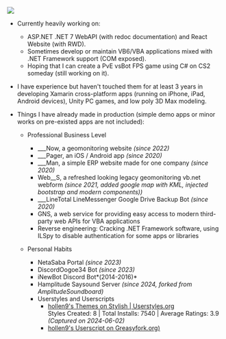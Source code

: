 ![](https://streak-stats.demolab.com/?user=hollen9)

- Currently heavily working on:
  - ASP.NET .NET 7 WebAPI (with redoc documentation) and React Website (with RWD).
  - Sometimes develop or maintain VB6/VBA applications mixed with .NET Framework support (COM exposed).
  - Hoping that I can create a PvE vsBot FPS game using C# on CS2 someday (still working on it).
    
  
- I have experience but haven't touched them for at least 3 years in developing Xamarin cross-platform apps (running on iPhone, iPad, Android devices), Unity PC games, and low poly 3D Max modeling.
  
- Things I have already made in production (simple demo apps or minor works on pre-existed apps are not included):
  - Professional Business Level
    - ___Now, a geomonitoring website *(since 2022)*
    - ___Pager, an iOS / Android app *(since 2020)*
    - ___Man, a simple ERP website made for one company *(since 2020)*
    - Web__S, a refreshed looking legacy geomonitoring vb.net webform *(since 2021, added google map with KML, injected bootstrap and modern components))*
    - ___LineTotal LineMessenger Google Drive Backup Bot *(since 2020)*
    - GNS, a web service for providing easy access to modern third-party web APIs for VBA applications
    - Reverse engineering: Cracking .NET Framework software, using ILSpy to disable authentication for some apps or libraries
      
    
  - Personal Habits
    - NetaSaba Portal *(since 2023)*
    - DiscordOogoe34 Bot *(since 2023)*
    - iNewBot Discord Bot*(2014-2016)*
    - Hamplitude Saysound Server *(since 2024, forked from AmplitudeSoundboard)*
    - Userstyles and Userscripts
      - [hollen9's Themes on Stylish | Userstyles.org](https://userstyles.org/user-profile/314935)<br>Styles Created: 8 | Total Installs: 7540 | Average Ratings: 3.9 *(Captured on 2024-06-02)*
      - [hollen9's Userscript on Greasyfork.org)](https://greasyfork.org/en/users/212711-hollen9)

<!--
[![Hollen9's GitHub stats](https://github-readme-stats.vercel.app/api?username=hollen9)](https://github.com/anuraghazra/github-readme-stats)
![Hollen9's GitHub stats](https://github-readme-stats.vercel.app/api?username=hollen9)
**hollen9/hollen9** is a ✨ _special_ ✨ repository because its `README.md` (this file) appears on your GitHub profile.

Here are some ideas to get you started:

- 🔭 I’m currently working on ...
- 🌱 I’m currently learning ...
- 👯 I’m looking to collaborate on ...
- 🤔 I’m looking for help with ...
- 💬 Ask me about ...
- 📫 How to reach me: ...
- 😄 Pronouns: ...
- ⚡ Fun fact: ...
-->
